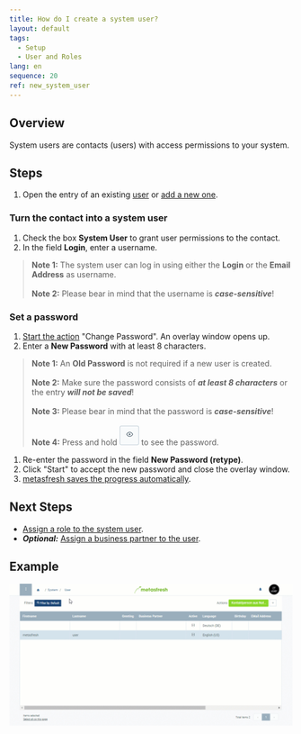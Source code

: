 ```yaml
---
title: How do I create a system user?
layout: default
tags:
  - Setup
  - User and Roles
lang: en
sequence: 20
ref: new_system_user
---
```


## Overview
System users are contacts (users) with access permissions to your system.

## Steps
1. Open the entry of an existing [user](Menu) or [add a new one](Add_user).

### Turn the contact into a system user
1. Check the box **System User** to grant user permissions to the contact.
1. In the field **Login**, enter a username.
 >**Note 1:** The system user can log in using either the **Login** or the **Email Address** as username.<br><br>
 >**Note 2:** Please bear in mind that the username is ***case-sensitive***!

### Set a password
1. [Start the action](StartAction) "Change Password". An overlay window opens up.
1. Enter a **New Password** with at least 8 characters.
 >**Note 1:** An **Old Password** is not required if a new user is created.<br><br>
 >**Note 2:** Make sure the password consists of ***at least 8 characters*** or the entry ***will not be saved***!<br><br>
 >**Note 3:** Please bear in mind that the password is ***case-sensitive***!<br><br>
 >**Note 4:** Press and hold ![](assets/ShowPassword_Icon.png) to see the password.

1. Re-enter the password in the field **New Password (retype)**.
1. Click "Start" to accept the new password and close the overlay window.
1. [metasfresh saves the progress automatically](Saveindicator).

## Next Steps
- [Assign a role to the system user](Assign_user_role).
- ***Optional:*** [Assign a business partner to the user](Assign_BPartner_to_user).

## Example
![](assets/New_system_user.gif)
